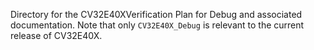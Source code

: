 Directory for the CV32E40XVerification Plan for Debug and associated documentation.   Note that only `CV32E40X_Debug` is relevant to the current release of CV32E40X.

